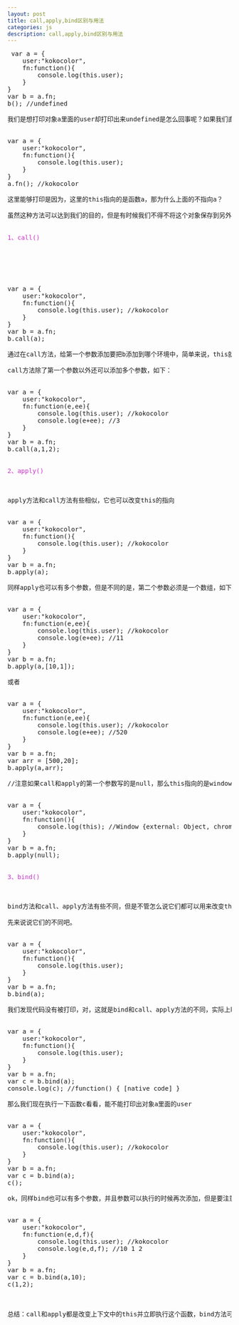 ```yaml
---
layout: post
title: call,apply,bind区别与用法
categories: js
description: call,apply,bind区别与用法
---
```

 
<pre>
 var a = {
    user:"kokocolor",
    fn:function(){
        console.log(this.user);
    }
}
var b = a.fn;
b(); //undefined

我们是想打印对象a里面的user却打印出来undefined是怎么回事呢？如果我们直接执行a.fn()是可以的。


var a = {
    user:"kokocolor",
    fn:function(){
        console.log(this.user);
    }
}
a.fn(); //kokocolor

这里能够打印是因为，这里的this指向的是函数a，那为什么上面的不指向a？ 

虽然这种方法可以达到我们的目的，但是有时候我们不得不将这个对象保存到另外的一个变量中，那么就可以通过以下方法。

<p style="color:#c3c;">1、call()</p>

　　


var a = {
    user:"kokocolor",
    fn:function(){
        console.log(this.user); //kokocolor
    }
}
var b = a.fn;
b.call(a);

通过在call方法，给第一个参数添加要把b添加到哪个环境中，简单来说，this就会指向那个对象。

call方法除了第一个参数以外还可以添加多个参数，如下：


var a = {
    user:"kokocolor",
    fn:function(e,ee){
        console.log(this.user); //kokocolor
        console.log(e+ee); //3
    }
}
var b = a.fn;
b.call(a,1,2);

<p style="color:#c3c;">2、apply()</p>

apply方法和call方法有些相似，它也可以改变this的指向


var a = {
    user:"kokocolor",
    fn:function(){
        console.log(this.user); //kokocolor
    }
}
var b = a.fn;
b.apply(a);

同样apply也可以有多个参数，但是不同的是，第二个参数必须是一个数组，如下：


var a = {
    user:"kokocolor",
    fn:function(e,ee){
        console.log(this.user); //kokocolor
        console.log(e+ee); //11
    }
}
var b = a.fn;
b.apply(a,[10,1]);

或者


var a = {
    user:"kokocolor",
    fn:function(e,ee){
        console.log(this.user); //kokocolor
        console.log(e+ee); //520
    }
}
var b = a.fn;
var arr = [500,20];
b.apply(a,arr);

//注意如果call和apply的第一个参数写的是null，那么this指向的是window对象


var a = {
    user:"kokocolor",
    fn:function(){
        console.log(this); //Window {external: Object, chrome: Object, document: document, a: Object, speechSynthesis: SpeechSynthesis…}
    }
}
var b = a.fn;
b.apply(null);

<p style="color:#c3c;">3、bind()</p>

bind方法和call、apply方法有些不同，但是不管怎么说它们都可以用来改变this的指向。

先来说说它们的不同吧。


var a = {
    user:"kokocolor",
    fn:function(){
        console.log(this.user);
    }
}
var b = a.fn;
b.bind(a);

我们发现代码没有被打印，对，这就是bind和call、apply方法的不同，实际上bind方法返回的是一个修改过后的函数。


var a = {
    user:"kokocolor",
    fn:function(){
        console.log(this.user);
    }
}
var b = a.fn;
var c = b.bind(a);
console.log(c); //function() { [native code] }

那么我们现在执行一下函数c看看，能不能打印出对象a里面的user


var a = {
    user:"kokocolor",
    fn:function(){
        console.log(this.user); //kokocolor
    }
}
var b = a.fn;
var c = b.bind(a);
c();

ok，同样bind也可以有多个参数，并且参数可以执行的时候再次添加，但是要注意的是，参数是按照形参的顺序进行的。


var a = {
    user:"kokocolor",
    fn:function(e,d,f){
        console.log(this.user); //kokocolor
        console.log(e,d,f); //10 1 2
    }
}
var b = a.fn;
var c = b.bind(a,10);
c(1,2);

 

总结：call和apply都是改变上下文中的this并立即执行这个函数，bind方法可以让对应的函数想什么时候调就什么时候调用，并且可以将参数在执行的时候添加，这是它们的区别，根据自己的实际情况来选择使用。
 
</pre>
 
 
 